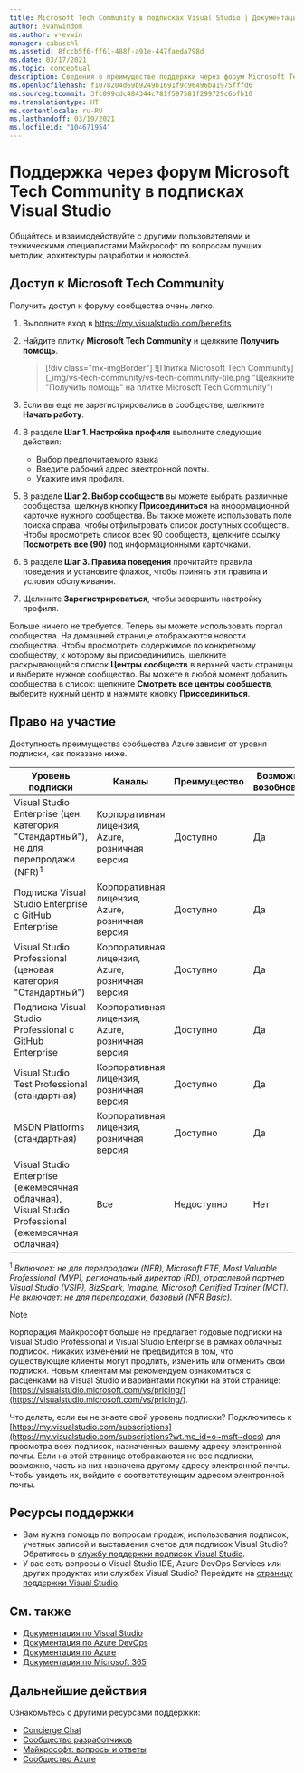 ```yaml
---
title: Microsoft Tech Community в подписках Visual Studio | Документация Майкрософт
author: evanwindom
ms.author: v-evwin
manager: cabuschl
ms.assetid: 8fccb5f6-ff61-488f-a91e-447faeda798d
ms.date: 03/17/2021
ms.topic: conceptual
description: Сведения о преимуществе поддержки через форум Microsoft Tech Community, включенном в некоторые подписки Visual Studio.
ms.openlocfilehash: f1078204d69b9249b1691f9c96496ba1975fffd6
ms.sourcegitcommit: 3fc099cdc484344c781f597581f299729c6bfb10
ms.translationtype: HT
ms.contentlocale: ru-RU
ms.lasthandoff: 03/19/2021
ms.locfileid: "104671954"
---
```

# <a name="microsoft-tech-community-forum-support-in-visual-studio-subscriptions"></a>Поддержка через форум Microsoft Tech Community в подписках Visual Studio
Общайтесь и взаимодействуйте с другими пользователями и техническими специалистами Майкрософт по вопросам лучших методик, архитектуры разработки и новостей.


## <a name="access-the-microsoft-tech-community"></a>Доступ к Microsoft Tech Community 
Получить доступ к форуму сообщества очень легко.  

1. Выполните вход в <https://my.visualstudio.com/benefits>
0. Найдите плитку **Microsoft Tech Community** и щелкните **Получить помощь**.

    > [!div class="mx-imgBorder"]
    > ![Плитка Microsoft Tech Community](_img/vs-tech-community/vs-tech-community-tile.png "Щелкните "Получить помощь" на плитке Microsoft Tech Community")

0. Если вы еще не зарегистрировались в сообществе, щелкните **Начать работу**.
0. В разделе **Шаг 1. Настройка профиля** выполните следующие действия:
   - Выбор предпочитаемого языка
   - Введите рабочий адрес электронной почты.
   - Укажите имя профиля. 
0. В разделе **Шаг 2. Выбор сообществ** вы можете выбрать различные сообщества, щелкнув кнопку **Присоединиться** на информационной карточке нужного сообщества.  Вы также можете использовать поле поиска справа, чтобы отфильтровать список доступных сообществ.  Чтобы просмотреть список всех 90 сообществ, щелкните ссылку **Посмотреть все (90)** под информационными карточками. 
0. В разделе **Шаг 3. Правила поведения** прочитайте правила поведения и установите флажок, чтобы принять эти правила и условия обслуживания.
0. Щелкните **Зарегистрироваться**, чтобы завершить настройку профиля.

Больше ничего не требуется.  Теперь вы можете использовать портал сообщества.  На домашней странице отображаются новости сообщества.  Чтобы просмотреть содержимое по конкретному сообществу, к которому вы присоединились, щелкните раскрывающийся список **Центры сообществ** в верхней части страницы и выберите нужное сообщество.  Вы можете в любой момент добавить сообщества в список: щелкните **Смотреть все центры сообществ**, выберите нужный центр и нажмите кнопку **Присоединиться**. 

## <a name="eligibility"></a>Право на участие
Доступность преимущества сообщества Azure зависит от уровня подписки, как показано ниже.

|                                          Уровень подписки                                           |     Каналы      |    Преимущество    | Возможность возобновления |
|-------------------------------------------------------------------------------------------------------|-------------------|---------------|------------|
|                           Visual Studio Enterprise (цен. категория "Стандартный"), не для перепродажи (NFR)<sup>1</sup>                            | Корпоративная лицензия, Azure, розничная версия |   Доступно    |    Да     |
|                           Подписка Visual Studio Enterprise с GitHub Enterprise                           | Корпоративная лицензия, Azure, розничная версия |   Доступно    |    Да     |
|                          Visual Studio Professional (ценовая категория "Стандартный")                          | Корпоративная лицензия, Azure, розничная версия |   Доступно    |    Да     |
|                          Подписка Visual Studio Professional с GitHub Enterprise                          | Корпоративная лицензия, Azure, розничная версия |   Доступно    |    Да     |
|                              Visual Studio Test Professional (стандартная)                               |    Корпоративная лицензия, розничная версия     |   Доступно    |    Да     |
|                                       MSDN Platforms (стандартная)                                       |    Корпоративная лицензия, розничная версия     |   Доступно    |    Да     |
| Visual Studio Enterprise (ежемесячная облачная), Visual Studio Professional (ежемесячная облачная)|        Все        | Недоступно |     Нет     |

<sup>1</sup> *Включает: не для перепродажи (NFR), Microsoft FTE, Most Valuable Professional (MVP), региональный директор (RD), отраслевой партнер Visual Studio (VSIP), BizSpark, Imagine, Microsoft Certified Trainer (MCT). Не включает: не для перепродажи, базовый (NFR Basic).*

> [!NOTE]
> Корпорация Майкрософт больше не предлагает годовые подписки на Visual Studio Professional и Visual Studio Enterprise в рамках облачных подписок. Никаких изменений не предвидится в том, что существующие клиенты могут продлить, изменить или отменить свои подписки. Новым клиентам мы рекомендуем ознакомиться с расценками на Visual Studio и вариантами покупки на этой странице: [https://visualstudio.microsoft.com/vs/pricing/](https://visualstudio.microsoft.com/vs/pricing/).

Что делать, если вы не знаете свой уровень подписки?  Подключитесь к [https://my.visualstudio.com/subscriptions](https://my.visualstudio.com/subscriptions?wt.mc_id=o~msft~docs) для просмотра всех подписок, назначенных вашему адресу электронной почты. Если на этой странице отображаются не все подписки, возможно, часть из них назначена другому адресу электронной почты.  Чтобы увидеть их, войдите с соответствующим адресом электронной почты.

## <a name="support-resources"></a>Ресурсы поддержки
- Вам нужна помощь по вопросам продаж, использования подписок, учетных записей и выставления счетов для подписок Visual Studio?  Обратитесь в [службу поддержки подписок Visual Studio](https://my.visualstudio.com/gethelp).
- У вас есть вопросы о Visual Studio IDE, Azure DevOps Services или других продуктах или службах Visual Studio?  Перейдите на [страницу поддержки Visual Studio](https://visualstudio.microsoft.com/support/).

## <a name="see-also"></a>См. также
- [Документация по Visual Studio](/visualstudio/)
- [Документация по Azure DevOps](/azure/devops/)
- [Документация по Azure](/azure/)
- [Документация по Microsoft 365](/microsoft-365/)

## <a name="next-steps"></a>Дальнейшие действия
Ознакомьтесь с другими ресурсами поддержки:
- [Concierge Chat](vs-concierge-chat.md)
- [Сообщество разработчиков](vs-developer-community.md)
- [Майкрософт: вопросы и ответы](vs-microsoft-qa.md)
- [Сообщество Azure](vs-azure-community.md)